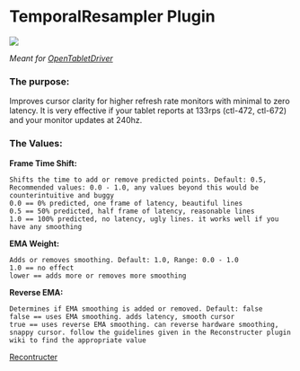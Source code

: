 # TemporalResampler Plugin

[![](https://img.shields.io/github/downloads/shmkle/TemporalResampler/total.svg)](https://github.com/shmkle/TemporalResampler/releases/latest)

*Meant for [OpenTabletDriver](https://github.com/OpenTabletDriver/OpenTabletDriver)*


### The purpose:
Improves cursor clarity for higher refresh rate monitors with minimal to zero latency. It is very effective if your tablet reports at 133rps (ctl-472, ctl-672) and your monitor updates at 240hz.

### The Values:

**Frame Time Shift:**

    Shifts the time to add or remove predicted points. Default: 0.5, Recommended values: 0.0 - 1.0, any values beyond this would be counterintuitive and buggy
    0.0 == 0% predicted, one frame of latency, beautiful lines
    0.5 == 50% predicted, half frame of latency, reasonable lines
    1.0 == 100% predicted, no latency, ugly lines. it works well if you have any smoothing

    
**EMA Weight:** 

    Adds or removes smoothing. Default: 1.0, Range: 0.0 - 1.0
    1.0 == no effect
    lower == adds more or removes more smoothing

    
**Reverse EMA:** 

    Determines if EMA smoothing is added or removed. Default: false
    false == uses EMA smoothing. adds latency, smooth cursor
    true == uses reverse EMA smoothing. can reverse hardware smoothing, snappy cursor. follow the guidelines given in the Reconstructer plugin wiki to find the appropriate value

[Recontructer](https://github.com/X9VoiD/VoiDPlugins/wiki/Reconstructor)
